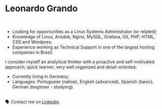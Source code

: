 <h1> Leonardo Grando </h1>

<br>

- Looking for opportunities as a Linux Systems Administrator (or related);
- Knowledge of Linux, Ansible, Nginx, MySQL, Grafana, Git, PHP, HTML, CSS and Wordpres;
- Experience working as Technical Support in one of the largest hosting companies in Brazil.

I consider myself an analytical thinker with a proactive and self-motivated approach; quick learner; very well organized and detail-oriented;

- Currently living in Germany;
- Languages: Portuguese (native), English (advanced), Spanish (basic), German (beginner - studying).

<br>
🗣 Contact me on <a href="https://www.linkedin.com/in/leonardo-manica-grando-9a62a9b1/">Linkedin</a>.

